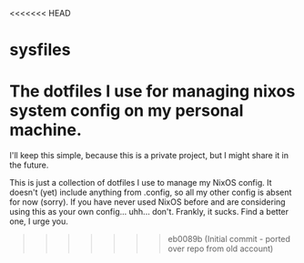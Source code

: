 <<<<<<< HEAD
# sysfiles
The dotfiles I use for managing nixos system config on my personal machine.
=======
I'll keep this simple, because this is a private project, but I might share it in the future.

This is just a collection of dotfiles I use to manage my NixOS config. It doesn't (yet) include anything from .config, so all my other config is absent for now (sorry).
If you have never used NixOS before and are considering using this as your own config... uhh... don't. Frankly, it sucks. Find a better one, I urge you.
>>>>>>> eb0089b (Initial commit - ported over repo from old account)
